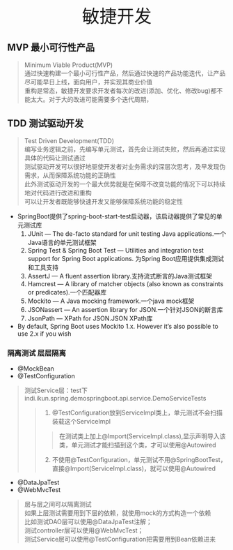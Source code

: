 <div style="text-align: center;font-size: 40px;">敏捷开发</div>

## MVP 最小可行性产品

> Minimum Viable Product(MVP) \
通过快速构建一个最小可行性产品，然后通过快速的产品功能迭代，让产品尽可能早日上线，面向用户，并实现其商业价值 \
重构是常态，敏捷开发要求开发者每次的改进(添加、优化、修改bug)都不能太大。对于大的改进可能需要多个迭代周期，


## TDD 测试驱动开发

> Test Driven Development(TDD) \
编写业务逻辑之前，先编写单元测试，首先会让测试失败，然后再通过实现具体的代码让测试通过 \
测试驱动开发可以很好地驱使开发者对业务需求的深层次思考，及早发现伪需求，从而保障系统功能的正确性 \
此外测试驱动开发的一个最大优势就是在保障不改变功能的情况下可以持续地对代码进行改进和重构 \
可以让开发者既能够快速开发又能够保障系统功能的稳定性

- SpringBoot提供了spring-boot-start-test启动器，该启动器提供了常见的单元测试库
    1. JUnit — The de-facto standard for unit testing Java applications.一个Java语言的单元测试框架
    1. Spring Test & Spring Boot Test — Utilities and integration test support for Spring Boot applications. 为Spring
       Boot应用提供集成测试和工具支持
    1. AssertJ — A fluent assertion library.支持流式断言的Java测试框架
    1. Hamcrest — A library of matcher objects (also known as constraints or predicates).一个匹配器库
    1. Mockito — A Java mocking framework.一个java mock框架
    1. JSONassert — An assertion library for JSON.一个针对JSON的断言库
    1. JsonPath — XPath for JSON.JSON XPath库
- By default, Spring Boot uses Mockito 1.x. However it’s also possible to use 2.x if you wish

### 隔离测试 层层隔离

- @MockBean
- @TestConfiguration

> 测试Service层：test下indi.ikun.spring.demospringboot.api.service.DemoServiceTests
> > 1. @TestConfiguration放到ServiceImpl类上，单元测试不会扫描装载这个ServiceImpl
> > > 在测试类上加上@Import(ServiceImpl.class),显示声明导入该类，单元测试才能扫描到这个类，才可以使用@Autowired
> > 2. 不使用@TestConfiguration，单元测试不用@SpringBootTest，直接@Import(ServiceImpl.class)，就可以使用@Autowired

- @DataJpaTest
- @WebMvcTest

> 层与层之间可以隔离测试 \
> 如果上层测试需要用到下层的依赖，就使用mock的方式构造一个依赖 \
> 比如测试DAO层可以使用@DataJpaTest注解； \
> 测试controller层可以使用@WebMvcTest； \
> 测试Service层可以使用@TestConfiguration把需要用到Bean依赖进来